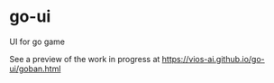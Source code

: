 # go-ui
UI for go game

See a preview of the work in progress at 
https://vios-ai.github.io/go-ui/goban.html
